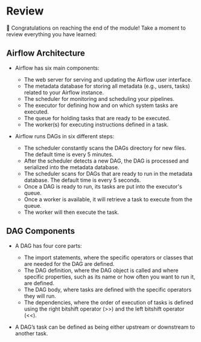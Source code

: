 # Review

🎉 Congratulations on reaching the end of the module! Take a moment to review everything you have learned:

## Airflow Architecture

- Airflow has six main components:
  - The web server for serving and updating the Airflow user interface.
  - The metadata database for storing all metadata (e.g., users, tasks) related to your Airflow instance.
  - The scheduler for monitoring and scheduling your pipelines.
  - The executor for defining how and on which system tasks are executed.
  - The queue for holding tasks that are ready to be executed.
  - The worker(s) for executing instructions defined in a task.

- Airflow runs DAGs in six different steps:
  - The scheduler constantly scans the DAGs directory for new files. The default time is every 5 minutes.
  - After the scheduler detects a new DAG, the DAG is processed and serialized into the metadata database.
  - The scheduler scans for DAGs that are ready to run in the metadata database. The default time is every 5 seconds.
  - Once a DAG is ready to run, its tasks are put into the executor's queue.
  - Once a worker is available, it will retrieve a task to execute from the queue.
  - The worker will then execute the task.

## DAG Components

- A DAG has four core parts:
  - The import statements, where the specific operators or classes that are needed for the DAG are defined.
  - The DAG definition, where the DAG object is called and where specific properties, such as its name or how often you want to run it, are defined.
  - The DAG body, where tasks are defined with the specific operators they will run.
  - The dependencies, where the order of execution of tasks is defined using the right bitshift operator (>>) and the left bitshift operator (<<).

- A DAG’s task can be defined as being either upstream or downstream to another task.
